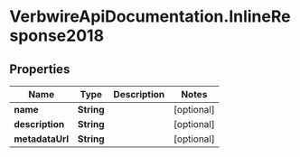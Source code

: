 # VerbwireApiDocumentation.InlineResponse2018

## Properties
Name | Type | Description | Notes
------------ | ------------- | ------------- | -------------
**name** | **String** |  | [optional] 
**description** | **String** |  | [optional] 
**metadataUrl** | **String** |  | [optional] 
